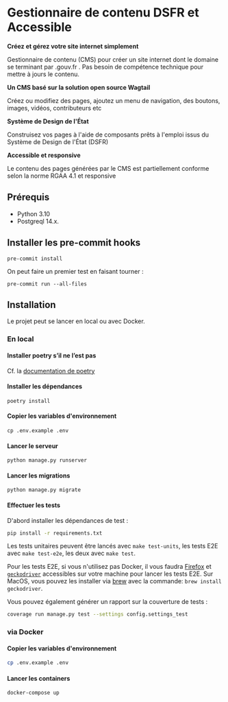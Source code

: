 # Gestionnaire de contenu DSFR et Accessible

**Créez et gérez votre site internet simplement**

Gestionnaire de contenu (CMS) pour créer un site internet dont le domaine se terminant par .gouv.fr . Pas besoin de compétence technique pour mettre à jours le contenu.

**Un CMS basé sur la solution open source Wagtail**

Créez ou modifiez des pages, ajoutez un menu de navigation, des boutons, images, vidéos, contributeurs etc

**Système de Design de l'État**

Construisez vos pages à l'aide de composants prêts à l'emploi issus du Système de Design de l'État (DSFR)

**Accessible et responsive**

Le contenu des pages générées par le CMS est partiellement conforme selon la norme RGAA 4.1 et responsive





## Prérequis

- Python 3.10
- Postgreql 14.x.

## Installer les pre-commit hooks

```
pre-commit install
```

On peut faire un premier test en faisant tourner :

```
pre-commit run --all-files
```

## Installation

Le projet peut se lancer en local ou avec Docker.

### En local
#### Installer poetry s’il ne l’est pas

Cf. la [documentation de poetry](https://python-poetry.org/docs/#installationok)

#### Installer les dépendances

```
poetry install
```

#### Copier les variables d'environnement

```
cp .env.example .env
```

#### Lancer le serveur

```
python manage.py runserver
```

#### Lancer les migrations

```
python manage.py migrate
```

#### Effectuer les tests

D'abord installer les dépendances de test :

```sh
pip install -r requirements.txt
```

Les tests unitaires peuvent être lancés avec `make test-units`, les
tests E2E avec `make test-e2e`, les deux avec `make test`.

Pour les tests E2E, si vous n'utilisez pas Docker, il vous faudra
[Firefox](https://www.mozilla.org/fr/firefox/download/thanks/) et
[`geckodriver`](https://github.com/mozilla/geckodriver/releases)
accessibles sur votre machine pour lancer les tests E2E.  Sur MacOS,
vous pouvez les installer via [brew](https://brew.sh/) avec la commande: `brew install geckodriver`.

Vous pouvez également générer un rapport sur la couverture de tests :
```sh
coverage run manage.py test --settings config.settings_test
```

### via Docker

#### Copier les variables d'environnement

```sh
cp .env.example .env
```

#### Lancer les containers

```sh
docker-compose up
```

